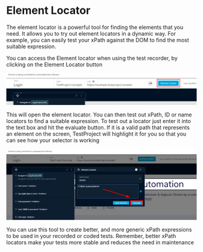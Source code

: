 # Element Locator

The element locator is a powerful tool for finding the elements that you need. It allows you to try out element locators in a dynamic way. For example, you can easily test your xPath against the DOM to find the most suitable expression.

You can access the Element locator when using the test recorder, by clicking on the Element Locator button

![Element Locator](../../.gitbook/assets/image%20%289%29.png)

This will open the element locator.  You can then test out xPath, ID or name locators to find a suitable expression. To test out a locator just enter it into the text box and hit the evaluate button. If it is a valid path that represents an element on the screen, TestProject will highlight it for you so that you can see how your selector is working

![Evaluate an Element path](../../.gitbook/assets/image%20%2811%29.png)

You can use this tool to create better, and more generic xPath expressions to be used in your recorded or coded tests. Remember, better xPath locators make your tests more stable and reduces the need in maintenance


